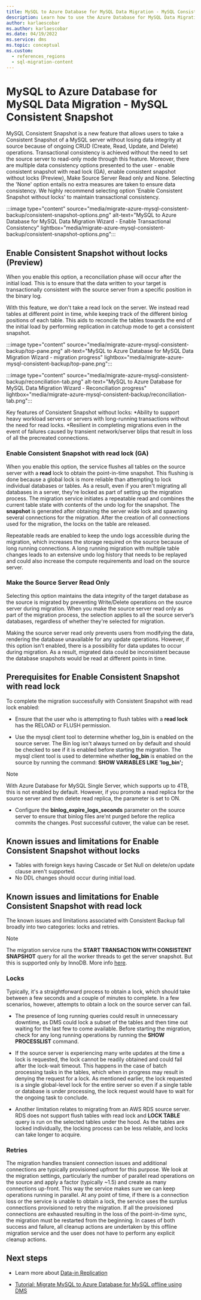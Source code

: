 ```yaml
---
title: MySQL to Azure Database for MySQL Data Migration - MySQL Consistent Backup
description: Learn how to use the Azure Database for MySQL Data Migration - MySQL Consistent Backup for transaction consistency even without making the Source server read-only.
author: karlaescobar
ms.author: karlaescobar
ms.date: 04/19/2022
ms.service: dms
ms.topic: conceptual
ms.custom:
  - references_regions
  - sql-migration-content
---
```


# MySQL to Azure Database for MySQL Data Migration - MySQL Consistent Snapshot

MySQL Consistent Snapshot is a new feature that allows users to take a Consistent Snapshot of a MySQL server without losing data integrity at source because of ongoing CRUD (Create, Read, Update, and Delete) operations. Transactional consistency is achieved without the need to set the source server to read-only mode through this feature. Moreover, there are multiple data consistency options presented to the user - enable consistent snapshot with read lock (GA), enable consistent snapshot without locks (Preview), Make Source Server Read only and None. Selecting the 'None' option entails no extra measures are taken to ensure data consistency. We highly recommend selecting option 'Enable Consistent Snapshot without locks' to maintain transactional consistency.

:::image type="content" source="media/migrate-azure-mysql-consistent-backup/consistent-snapshot-options.png" alt-text="MySQL to Azure Database for MySQL Data Migration Wizard - Enable Transactional Consistency" lightbox="media/migrate-azure-mysql-consistent-backup/consistent-snapshot-options.png":::

## Enable Consistent Snapshot without locks (Preview)

When you enable this option, a reconciliation phase will occur after the initial load. This is to ensure that the data written to your target is transactionally consistent with the source server from a specific position in the binary log.

With this feature, we don't take a read lock on the server. We instead read tables at different point in time, while keeping track of the different binlog positions of each table. This aids to reconcile the tables towards the end of the initial load by performing replication in catchup mode to get a consistent snapshot.

:::image type="content" source="media/migrate-azure-mysql-consistent-backup/top-pane.png" alt-text="MySQL to Azure Database for MySQL Data Migration Wizard - migration progress" lightbox="media/migrate-azure-mysql-consistent-backup/top-pane.png":::

:::image type="content" source="media/migrate-azure-mysql-consistent-backup/reconciliation-tab.png" alt-text="MySQL to Azure Database for MySQL Data Migration Wizard - Reconciliation progress" lightbox="media/migrate-azure-mysql-consistent-backup/reconciliation-tab.png":::

Key features of Consistent Snapshot without locks:
    *Ability to support heavy workload servers or servers with long-running transactions without the need for read locks.
    *Resilient in completing migrations even in the event of failures caused by transient network/server blips that result in loss of all the precreated connections.

### Enable Consistent Snapshot with read lock (GA)

When you enable this option, the service flushes all tables on the source server with a **read** lock to obtain the point-in-time snapshot. This flushing is done because a global lock is more reliable than attempting to lock individual databases or tables. As a result, even if you aren't migrating all databases in a server, they're locked as part of setting up the migration process. The migration service initiates a repeatable read and combines the current table state with contents of the undo log for the snapshot. The **snapshot** is generated after obtaining the server wide lock and spawning several connections for the migration. After the creation of all connections used for the migration, the locks on the table are released.

Repeatable reads are enabled to keep the undo logs accessible during the migration, which increases the storage required on the source because of long running connections. A long running migration with multiple table changes leads to an extensive undo log history that needs to be replayed and could also increase the compute requirements and load on the source server.

### Make the Source Server Read Only

 Selecting this option maintains the data integrity of the target database as the source is migrated by preventing Write/Delete operations on the source server during migration. When you make the source server read only as part of the migration process, the selection applies to all the source server’s databases, regardless of whether they're selected for migration.

Making the source server read only prevents users from modifying the data, rendering the database unavailable for any update operations. However, if this option isn't enabled, there is a possibility for data updates to occur during migration. As a result, migrated data could be inconsistent because the database snapshots would be read at different points in time.

## Prerequisites for Enable Consistent Snapshot with read lock

To complete the migration successfully with Consistent Snapshot with read lock enabled:

- Ensure that the user who is attempting to flush tables with a **read lock** has the RELOAD or FLUSH permission.

- Use the mysql client tool to determine whether log_bin is enabled on the source server. The Bin log isn't always turned on by default and should be checked to see if it is enabled before starting the migration. The mysql client tool is used to determine whether **log_bin** is enabled on the source by running the command: **SHOW VARIABLES LIKE 'log_bin';**

> [!NOTE]
> With Azure Database for MySQL Single Server, which supports up to 4TB, this is not enabled by default. However, if you promote a read replica for the source server and then delete read replica, the parameter is set to ON.

- Configure the **binlog_expire_logs_seconds** parameter on the source server to ensure that binlog files are'nt purged before the replica commits the changes. Post successful cutover, the value can be reset.

## Known issues and limitations for Enable Consistent Snapshot without locks

- Tables with foreign keys having Cascade or Set Null on delete/on update clause aren't supported.
- No DDL changes should occur during initial load.

## Known issues and limitations for Enable Consistent Snapshot with read lock

The known issues and limitations associated with Consistent Backup fall broadly into two categories: locks and retries.

> [!NOTE]
> The migration service runs the **START TRANSACTION WITH CONSISTENT SNAPSHOT** query for all the worker threads to get the server snapshot. But this is supported only by InnoDB. More info [here](https://dev.mysql.com/doc/refman/8.0/en/commit.html).

### Locks

Typically, it's a straightforward process to obtain a lock, which should take between a few seconds and a couple of minutes to complete. In a few scenarios, however, attempts to obtain a lock on the source server can fail.

- The presence of long running queries could result in unnecessary downtime, as DMS could lock a subset of the tables and then time out waiting for the last few to come available. Before starting the migration, check for any long running operations by running the **SHOW PROCESSLIST** command.  

- If the source server is experiencing many write updates at the time a lock is requested, the lock cannot be readily obtained and could fail after the lock-wait timeout. This happens in the case of batch processing tasks in the tables, which when in progress may result in denying the request for a lock. As mentioned earlier, the lock requested is a single global-level lock for the entire server so even if a single table or database is under processing, the lock request would have to wait for the ongoing task to conclude.  

- Another limitation relates to migrating from an AWS RDS source server. RDS does not support flush tables with read lock and **LOCK TABLE** query is run on the selected tables under the hood. As the tables are locked individually, the locking process can be less reliable, and locks can take longer to acquire.

### Retries

The migration handles transient connection issues and additional connections are typically provisioned upfront for this purpose. We look at the migration settings, particularly the number of parallel read operations on the source and apply a factor (typically ~1.5) and create as many connections up-front. This way the service makes sure we can keep operations running in parallel. At any point of time, if there is a connection loss or the service is unable to obtain a lock, the service uses the surplus connections provisioned to retry the migration. If all the provisioned connections are exhausted resulting in the loss of the point-in-time sync, the migration must be restarted from the beginning. In cases of both success and failure, all cleanup actions are undertaken by this offline migration service and the user does not have to perform any explicit cleanup actions.

## Next steps

- Learn more about [Data-in Replication](../mysql/concepts-data-in-replication.md)

- [Tutorial: Migrate MySQL to Azure Database for MySQL offline using DMS](tutorial-mysql-azure-mysql-offline-portal.md)
